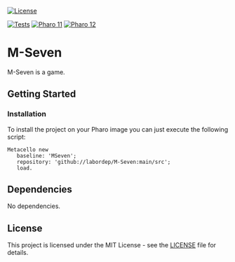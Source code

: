 [![License](https://img.shields.io/github/license/labordep/M-Seven.svg)](./LICENSE)

<badges for only one tests script>
   
[![Tests](https://github.com/labordep/M-Seven/actions/workflows/Tests.yml/badge.svg)](https://github.com/labordep/M-Seven/actions/workflows/Tests.yml)
[![Pharo 11](https://img.shields.io/badge/Pharo-11-%23aac9ff.svg)](https://pharo.org/download)
[![Pharo 12](https://img.shields.io/badge/Pharo-12-%23aac9ff.svg)](https://pharo.org/download)

# M-Seven

M-Seven is a game.

## Getting Started

### Installation

To install the project on your Pharo image you can just execute the following script:

```smalltalk
Metacello new
   baseline: 'MSeven';
   repository: 'github://labordep/M-Seven:main/src';
   load.
```

## Dependencies

No dependencies.

## License

This project is licensed under the MIT License - see the [LICENSE](LICENSE) file for details.
